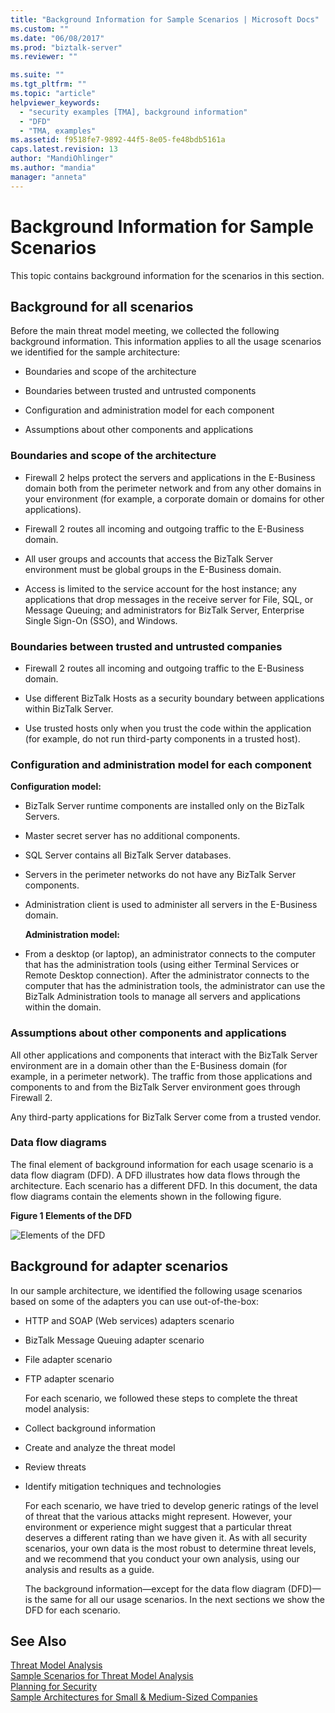 ```yaml
---
title: "Background Information for Sample Scenarios | Microsoft Docs"
ms.custom: ""
ms.date: "06/08/2017"
ms.prod: "biztalk-server"
ms.reviewer: ""

ms.suite: ""
ms.tgt_pltfrm: ""
ms.topic: "article"
helpviewer_keywords: 
  - "security examples [TMA], background information"
  - "DFD"
  - "TMA, examples"
ms.assetid: f9518fe7-9892-44f5-8e05-fe48bdb5161a
caps.latest.revision: 13
author: "MandiOhlinger"
ms.author: "mandia"
manager: "anneta"
---
```

# Background Information for Sample Scenarios
This topic contains background information for the scenarios in this section.  
  
## Background for all scenarios  
 Before the main threat model meeting, we collected the following background information. This information applies to all the usage scenarios we identified for the sample architecture:  
  
-   Boundaries and scope of the architecture  
  
-   Boundaries between trusted and untrusted components  
  
-   Configuration and administration model for each component  
  
-   Assumptions about other components and applications  
  
### Boundaries and scope of the architecture  
  
-   Firewall 2 helps protect the servers and applications in the E-Business domain both from the perimeter network and from any other domains in your environment (for example, a corporate domain or domains for other applications).  
  
-   Firewall 2 routes all incoming and outgoing traffic to the E-Business domain.  
  
-   All user groups and accounts that access the BizTalk Server environment must be global groups in the E-Business domain.  
  
-   Access is limited to the service account for the host instance; any applications that drop messages in the receive server for File, SQL, or Message Queuing; and administrators for BizTalk Server, Enterprise Single Sign-On (SSO), and Windows.  
  
### Boundaries between trusted and untrusted companies  
  
-   Firewall 2 routes all incoming and outgoing traffic to the E-Business domain.  
  
-   Use different BizTalk Hosts as a security boundary between applications within BizTalk Server.  
  
-   Use trusted hosts only when you trust the code within the application (for example, do not run third-party components in a trusted host).  
  
### Configuration and administration model for each component  
 **Configuration model:**  
  
- BizTalk Server runtime components are installed only on the BizTalk Servers.  
  
- Master secret server has no additional components.  
  
- SQL Server contains all BizTalk Server databases.  
  
- Servers in the perimeter networks do not have any BizTalk Server components.  
  
- Administration client is used to administer all servers in the E-Business domain.  
  
  **Administration model:**  
  
- From a desktop (or laptop), an administrator connects to the computer that has the administration tools (using either Terminal Services or Remote Desktop connection). After the administrator connects to the computer that has the administration tools, the administrator can use the BizTalk Administration tools to manage all servers and applications within the domain.  
  
### Assumptions about other components and applications  
 All other applications and components that interact with the BizTalk Server environment are in a domain other than the E-Business domain (for example, in a perimeter network). The traffic from those applications and components to and from the BizTalk Server environment goes through Firewall 2.  
  
 Any third-party applications for BizTalk Server come from a trusted vendor.  
  
### Data flow diagrams  
 The final element of background information for each usage scenario is a data flow diagram (DFD). A DFD illustrates how data flows through the architecture. Each scenario has a different DFD. In this document, the data flow diagrams contain the elements shown in the following figure.  
  
 **Figure 1 Elements of the DFD**  
  
 ![Elements of the DFD](../core/media/tdi-sec-dfd-legend.gif "TDI_Sec_DFD_Legend")  
  
## Background for adapter scenarios  
 In our sample architecture, we identified the following usage scenarios based on some of the adapters you can use out-of-the-box:  
  
- HTTP and SOAP (Web services) adapters scenario  
  
- BizTalk Message Queuing adapter scenario  
  
- File adapter scenario  
  
- FTP adapter scenario  
  
  For each scenario, we followed these steps to complete the threat model analysis:  
  
- Collect background information  
  
- Create and analyze the threat model  
  
- Review threats  
  
- Identify mitigation techniques and technologies  
  
  For each scenario, we have tried to develop generic ratings of the level of threat that the various attacks might represent. However, your environment or experience might suggest that a particular threat deserves a different rating than we have given it. As with all security scenarios, your own data is the most robust to determine threat levels, and we recommend that you conduct your own analysis, using our analysis and results as a guide.  
  
  The background information—except for the data flow diagram (DFD)—is the same for all our usage scenarios. In the next sections we show the DFD for each scenario.  
  
## See Also  
 [Threat Model Analysis](../core/threat-model-analysis.md)   
 [Sample Scenarios for Threat Model Analysis](../core/sample-scenarios-for-threat-model-analysis.md)   
 [Planning for Security](../core/planning-for-security.md)   
 [Sample Architectures for Small & Medium-Sized Companies](../core/sample-architectures-for-small-medium-sized-companies.md)